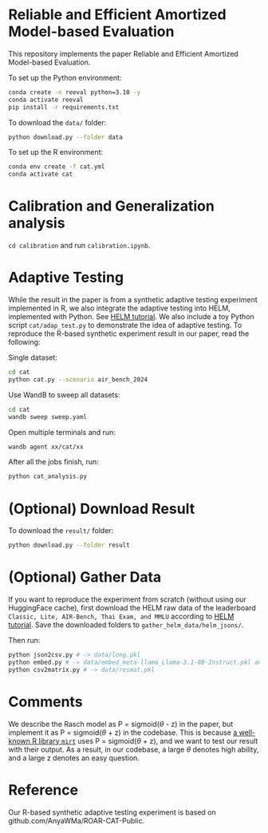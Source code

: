 # Reliable and Efficient Amortized Model-based Evaluation


This repository implements the paper Reliable and Efficient Amortized Model-based Evaluation.


To set up the Python environment:
```bash
conda create -n reeval python=3.10 -y
conda activate reeval
pip install -r requirements.txt
```


To download the `data/` folder:
```bash
python download.py --folder data
```


To set up the R environment:
```bash
conda env create -f cat.yml
conda activate cat
```


# Calibration and Generalization analysis
`cd calibration` and run `calibration.ipynb`.


# Adaptive Testing


While the result in the paper is from a synthetic adaptive testing experiment implemented in R, we also integrate the adaptive testing into HELM, implemented with Python. See [HELM tutorial](https://crfm-helm.readthedocs.io/en/latest/reeval/). We also include a toy Python script `cat/adap_test.py` to demonstrate the idea of adaptive testing. To reproduce the R-based synthetic experiment result in our paper, read the following:


Single dataset:
```bash
cd cat
python cat.py --scenario air_bench_2024
```


Use WandB to sweep all datasets:
```bash
cd cat
wandb sweep sweep.yaml
```


Open multiple terminals and run:
```bash
wandb agent xx/cat/xx
```


After all the jobs finish, run:
```bash
python cat_analysis.py
```


# (Optional) Download Result


To download the `result/` folder:
```bash
python download.py --folder result
```


# (Optional) Gather Data


If you want to reproduce the experiment from scratch (without using our HuggingFace cache), first download the HELM raw data of the leaderboard `Classic,
Lite, AIR-Bench, Thai Exam, and MMLU` according to [HELM tutorial](https://crfm-helm.readthedocs.io/en/latest/downloading_raw_results/). Save the downloaded folders to `gather_helm_data/helm_jsons/`.


Then run:
```bash
python json2csv.py # -> data/long.pkl
python embed.py # -> data/embed_meta-llama_Llama-3.1-8B-Instruct.pkl and data/embed_mistralai_Mistral-7B-Instruct-v0.3.pkl
python csv2matrix.py # -> data/resmat.pkl
```


# Comments


We describe the Rasch model as P = sigmoid($\theta$ - z) in the paper, but implement it as P = sigmoid($\theta$ + z) in the codebase. This is because [a well-known R library `mirt`](https://cran.r-project.org/web/packages/mirt/index.html) uses P = sigmoid($\theta$ + z), and we want to test our result with their output. As a result, in our codebase, a large $\theta$ denotes high ability, and a large z denotes an easy question.

# Reference

Our R-based synthetic adaptive testing experiment is based on github.com/AnyaWMa/ROAR-CAT-Public. 